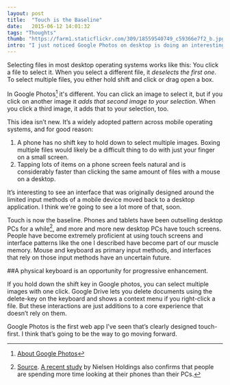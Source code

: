 ```yaml
---
layout: post
title:  "Touch is the Baseline"
date:   2015-06-12 14:01:32
tags: "Thoughts"
thumb: "https://farm1.staticflickr.com/309/18559540749_c59366e7f2_b.jpg"
intro: "I just noticed Google Photos on desktop is doing an interesting thing about the way you select images."
---
```


Selecting files in most desktop operating systems works like this: You click a file to select it. When you select a different file, it *deselects the first one*. To select multiple files, you either hold shift and click or drag open a box.

In Google Photos[^1] it's different. You can click an image to select it, but if you click on another image it *adds that second image to your selection*. When you click a third image, it adds that to your selection, too.

This idea isn’t new. It’s a widely adopted pattern across mobile operating systems, and for good reason:

1. A phone has no shift key to hold down to select multiple images. Boxing multiple files would likely be a difficult thing to do with just your finger on a small screen.
2. Tapping lots of items on a phone screen feels natural and is considerably faster than clicking the same amount of files with a mouse on a desktop.

It’s interesting to see an interface that was originally designed around the limited input methods of a mobile device moved back to a desktop application. I think we're going to see a lot more of that, soon.

Touch is now the baseline. Phones and tablets have been outselling desktop PCs for a while[^2], and more and more new desktop PCs have touch screens. People have become extremely proficient at using touch screens and interface patterns like the one I described have become part of our muscle memory. Mouse and keyboard as primary input methods, and interfaces that rely on those input methods have an uncertain future.

##A physical keyboard is an opportunity for progressive enhancement.

If you hold down the shift key in Google photos, you can select multiple images with one click. Google Drive lets you delete documents using the delete-key on the keyboard and shows a context menu if you right-click a file. But these interactions are just additions to a core experience that  doesn’t rely on them.

Google Photos is the first web app I’ve seen that’s clearly designed touch-first. I think that’s going to be the way to go moving forward.

[^1]: [About Google Photos](https://www.google.com/photos/about/)
[^2]: [Source](http://www.gartner.com/newsroom/id/2954317). [A recent study](http://www.nielsen.com/us/en/insights/reports/2014/the-us-digital-consumer-report.html) by Nielsen Holdings also confirms that people are spending more time looking at their phones than their PCs.
